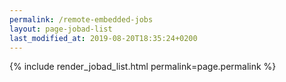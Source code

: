 ```yaml
---
permalink: /remote-embedded-jobs
layout: page-jobad-list
last_modified_at: 2019-08-20T18:35:24+0200
---
```

{% include render_jobad_list.html permalink=page.permalink %}
